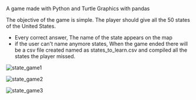 A game made with Python and Turtle Graphics with pandas

The objective of the game is simple. The player should give all the 50 states of the United States.
- Every correct answer, The name of the state appears on the map
- if the user can't name anymore states, When the game ended there will be a csv file created named as
  states_to_learn.csv and compiled all the states the player missed.

![state_game1](https://github.com/NayrAdrian/U.S-States-Game/assets/125546701/62929b15-6175-4f34-b51d-4505d4716fb4)

![state_game2](https://github.com/NayrAdrian/U.S-States-Game/assets/125546701/f6b0d1e3-b94c-4f94-8325-3c2c8cfbfca5)

![state_game3](https://github.com/NayrAdrian/U.S-States-Game/assets/125546701/d4ebd792-69a2-46f9-b8db-273b76c0ca57)
